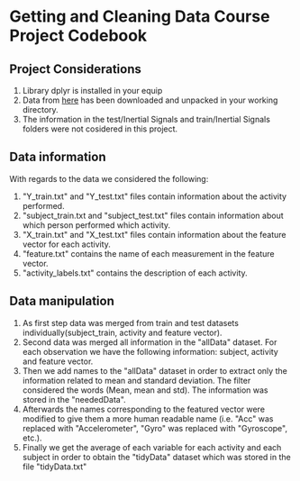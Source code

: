 # Getting and Cleaning Data Course Project Codebook

## Project Considerations
1. Library dplyr is installed in your equip
2. Data from [here]( https://d396qusza40orc.cloudfront.net/getdata%2Fprojectfiles%2FUCI%20HAR%20Dataset.zip) has been downloaded and unpacked in your working directory.
3. The information in the test/Inertial Signals and train/Inertial Signals folders were not cosidered in this project.

## Data information
With regards to the data we considered the following:
1. "Y_train.txt" and "Y_test.txt" files contain information about the activity performed.
2. "subject_train.txt and "subject_test.txt" files contain information about which person performed which activity.
3. "X_train.txt" and "X_test.txt" files contain information about the feature vector for each activity.
4. "feature.txt" contains the name of each measurement in the feature vector.
5. "activity_labels.txt" contains the description of each activity.

## Data manipulation
1. As first step data was merged from train and test datasets individually(subject_train, activity and feature vector).
2. Second data was merged all information in the "allData" dataset. For each observation we have the following information: subject, activity and feature vector.
3. Then we add names to the "allData" dataset in order to extract only the information related to mean and standard deviation. The filter considered the words (Mean, mean and std). The information was stored in the "neededData".
4. Afterwards the names corresponding to the featured vector were modified to give them a more human readable name (i.e. "Acc" was replaced with "Accelerometer", "Gyro" was replaced with "Gyroscope", etc.).
5. Finally we get the average of each variable for each activity and each subject in order to obtain the "tidyData" dataset which was stored in the file "tidyData.txt"

